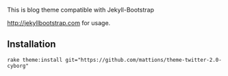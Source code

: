This is blog theme compatible with Jekyll-Bootstrap

<http://jekyllbootstrap.com> for usage.

Installation
------------

    rake theme:install git="https://github.com/mattions/theme-twitter-2.0-cyborg"
